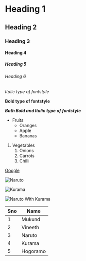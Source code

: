# Heading 1
## Heading 2
### Heading 3
#### Heading 4
##### Heading 5
###### Heading 6
*Italic type of fontstyle*

**Bold type of fontstyle**

***Both Bold and Italic type of fontstyle***

* Fruits
  * Oranges
  * Apple
  * Bananas
 
1. Vegetables
    1. Onions
    2. Carrots
    3. Chilli

[Google](https://www.google.com)

![Naruto](https://i.ytimg.com/vi/6rSmjvqfqfo/maxresdefault.jpg)

![Kurama](https://cdnb.artstation.com/p/assets/images/images/023/280/787/large/denis-davydov-kurama.jpg?1578680691)

![Naruto With Kurama](https://i.pinimg.com/originals/10/e5/30/10e530bc108170035133952b1ed6c45e.jpg)

Sno|Name
-----|-----
1|Mukund
2|Vineeth
3|Naruto
4|Kurama
5|Hogoramo

